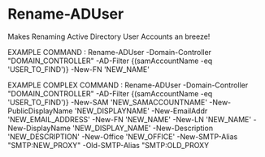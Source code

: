 # Rename-ADUser
Makes Renaming Active Directory User Accounts an breeze!

EXAMPLE COMMAND : Rename-ADUser -Domain-Controller "DOMAIN_CONTROLLER" -AD-Filter {(samAccountName -eq 'USER_TO_FIND')} -New-FN 'NEW_NAME'

EXAMPLE COMPLEX COMMAND : Rename-ADUser -Domain-Controller "DOMAIN_CONTROLLER" -AD-Filter {(samAccountName -eq 'USER_TO_FIND')} -New-SAM 'NEW_SAMACCOUNTNAME' -New-PublicDisplayName 'NEW_DISPLAYNAME' -New-EmailAddr 'NEW_EMAIL_ADDRESS' -New-FN 'NEW_NAME' -New-LN 'NEW_NAME' -New-DisplayName 'NEW_DISPLAY_NAME' -New-Description 'NEW_DESCRIPTION' -New-Office 'NEW_OFFICE' -New-SMTP-Alias "SMTP:NEW_PROXY" -Old-SMTP-Alias "SMTP:OLD_PROXY
